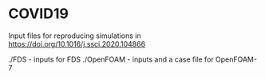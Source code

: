 # COVID19
Input files for reproducing simulations in https://doi.org/10.1016/j.ssci.2020.104866


./FDS      - inputs for FDS
./OpenFOAM - inputs and a case file for OpenFOAM-7

